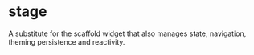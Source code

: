# stage

A substitute for the scaffold widget that also manages state, navigation, theming persistence and reactivity.

